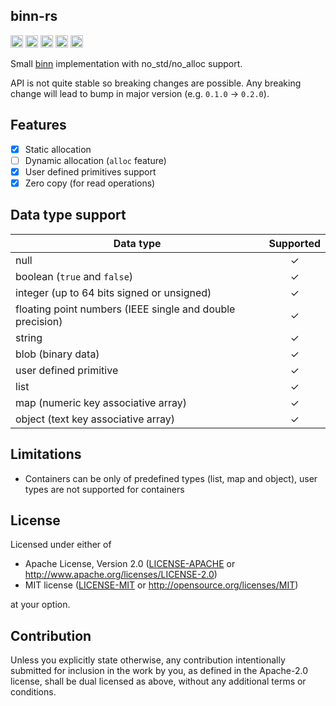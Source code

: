 ## binn-rs

[<img alt="github" src="https://img.shields.io/badge/github-funbiscuit/binn--rs-a?style=for-the-badge&labelColor=555555&logo=github" height="20">](https://github.com/funbiscuit/binn-rs)
[<img alt="crates.io" src="https://img.shields.io/crates/v/binn-rs.svg?style=for-the-badge&color=fc8d62&logo=rust" height="20">](https://crates.io/crates/binn-rs)
[<img alt="docs.rs" src="https://img.shields.io/badge/docs.rs-binn--rs-66c2a5?style=for-the-badge&labelColor=555555&logo=docs.rs" height="20">](https://docs.rs/binn-rs)
[<img alt="build status" src="https://img.shields.io/github/actions/workflow/status/funbiscuit/binn-rs/ci.yaml?branch=master&style=for-the-badge" height="20">](https://github.com/funbiscuit/binn-rs/actions/workflows/ci.yaml)
[<img alt="code coverage" src="https://img.shields.io/codecov/c/github/funbiscuit/binn-rs?style=for-the-badge" height="20">](https://codecov.io/github/funbiscuit/binn-rs)

Small [binn](https://github.com/liteserver/binn) implementation with no_std/no_alloc support.

API is not quite stable so breaking changes are possible.
Any breaking change will lead to bump in major version (e.g. `0.1.0` -> `0.2.0`).

## Features

- [x] Static allocation
- [ ] Dynamic allocation (`alloc` feature)
- [x] User defined primitives support
- [x] Zero copy (for read operations)

## Data type support

| Data type                                                 | Supported |
|-----------------------------------------------------------|:---------:|
| null                                                      |     ✓     |
| boolean (`true` and `false`)                              |     ✓     |
| integer (up to 64 bits signed or unsigned)                |     ✓     |
| floating point numbers (IEEE single and double precision) |     ✓     |
| string                                                    |     ✓     |
| blob (binary data)                                        |     ✓     |
| user defined primitive                                    |     ✓     |
| list                                                      |     ✓     |
| map (numeric key associative array)                       |     ✓     |
| object (text key associative array)                       |     ✓     |

## Limitations

* Containers can be only of predefined types (list, map and object), user types
  are not supported for containers

## License

Licensed under either of

* Apache License, Version 2.0
  ([LICENSE-APACHE](LICENSE-APACHE) or http://www.apache.org/licenses/LICENSE-2.0)
* MIT license
  ([LICENSE-MIT](LICENSE-MIT) or http://opensource.org/licenses/MIT)

at your option.

## Contribution

Unless you explicitly state otherwise, any contribution intentionally submitted
for inclusion in the work by you, as defined in the Apache-2.0 license, shall be
dual licensed as above, without any additional terms or conditions.

